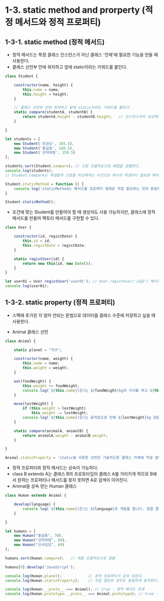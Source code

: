 # 1-3. static method and prorperty (적정 메서드와 정적 프로퍼티)

## 1-3-1. static method (정적 메서드)
- 정적 메서드는 특정 클래스 인스턴스가 아닌 클래스 '전체'에 필요한 기능을 만들 때 사용한다.
- 클래스 선언부 안에 위치하고 앞에 static이라는 키워드를 붙인다.

```js
class Student {

    constructor(name, height) {
        this.name = name;
        this.height = height;
    }

    // 클래스 선언부 안에 위치하고 앞에 static이라는 키워드를 붙인다.
    static compare(studentA, studentB) {
        return studentA.height - studentB.height;   // 인스턴스끼리 비교해주는 메서드 
    }

}

let students = [
    new Student('유관순', 165.5),
    new Student('홍길동', 180.5),
    new Student('선덕여왕', 159.5)
];

students.sort(Student.compare); // 신장 오름차순으로 배열을 정렬한다.
console.log(students);
// Student.compare는 학생들의 신장을 비교해주는 수단으로 하나의 학생마다 필요한 메서드가 아니라 클래스의 메서드여야 한다. => 정적 메서드

Student.staticMethod = function () {
    console.log('staticMethod는 메서드를 프로퍼티 형태로 직접 할당하는 것과 동일하다.');
}

Student.staticMethod();
```
- 조건에 맞는 Student를 만들어야 할 때 생성자도 사용 가능하지만, 클래스에 정적 메서드를 만들어 팩토리 메서드를 구현할 수 있다.
```js
class User {

    constructor(id, registDate) {
        this.id = id;
        this.registDate = registDate;
    }

    static registUser(id) {
        return new this(id, new Date());
    }
}

let user01 = User.registUser('user01'); // User.registUser('id값') 메서드 호출을 통해 새로운 User 객체를 만든다.
console.log(user01);
```
## 1-3-2. static property (정적 프로퍼티)
- 스펙에 추가된 지 얼마 안되는 문법으로 데이터를 클래스 수준에 저장하고 싶을 때 사용한다.

- Animal 클래스 선언
```js
class Animal {

    static planet = "지구";

    constructor(name, weight) {
        this.name = name;
        this.weight = weight;
    }

    eat(foodWeight) {
        this.weight += foodWeight;
        console.log(`${this.name}(은)는 ${foodWeight}kg의 식사를 하고 ${this.weight}kg이 되었습니다.`);
    }

    move(lostWeight) {
        if (this.weight > lostWeight)
            this.weight -= lostWeight;
        console.log(`${this.name}(은)는 움직임으로 인해 ${lostWeight}kg 감량되어 ${this.weight}kg이 되었습니다.`)
    }

    static compare(animalA, animalB) {
        return animalA.weight - animalB.weight;
    }

}

Animal.staticProperty = 'static을 사용한 선언은 기술적으론 클래스 자체에 직접 할당하는 것과 동일하다.';
```

- 정적 프로퍼티와 정적 메서드는 상속이 가능하다.
- class B extends A는 클래스 B의 프로토타입이 클래스 A를 가리키게 하므로 B에서 원하는 프로퍼티나 메서드를 찾지 못하면 A로 검색이 이어진다.
- Animal을 상속 받는 Human 클래스 

```js
class Human extends Animal {

    develop(language) {
        console.log(`${this.name}(은)는 ${language}로 개발을 합니다. 정말 즐겁습니다^.^`);
    }

}

let humans = [
    new Human("홍길동", 70),
    new Human("선덕여왕", 50),
    new Human("신사임당", 60)
];

humans.sort(Human.compare);   // 체중 오름차순으로 정렬

humans[0].develop('JavaScript');

console.log(Human.planet);            // 정적 프로퍼티가 상속 되었다.
console.log(Human.staticProperty);    // 직접 할당한 경우도 동일하게 동작한다.

console.log(Human.__proto__ === Animal); // true - 정적 메서드 존재
console.log(Human.prototype.__proto__ === Animal.prototype); // true - 인스턴스 메서드 존재
```